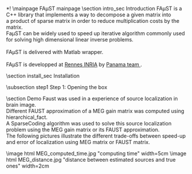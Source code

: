 *! \mainpage FAµST mainpage
\section intro_sec Introduction
 FAµST is a C++ library that implements a way to decompose a given matrix into  <br>
 a product of sparse matrix in order to reduce multiplication costs by the matrix. <br>
 FaµST can be widely used to speed up iterative algorithm commonly used<br>
  for solving high dimensional linear inverse problems. <br> 
<br>
 FAµST is delivered with Matlab wrapper. <br>
<br>
FAµST is developped at <a href="http://www.inria.fr/en/centre/rennes"> Rennes INRIA</a> by <a href="https://team.inria.fr/panama/fr/">Panama team </a>. <br>


\section install_sec Installation

\subsection step1 Step 1: Opening the box



\section Demo
Faust was used in a experience of source localization in brain image.<br>
Different FAUST approximation of a MEG gain matrix was computed using hierarchical_fact.<br>
A SparseCoding algorithm was used to solve this source localization problem using the MEG gain matrix or its FAUST approximation.<br>
The following pictures illustrate the different trade-offs between speed-up and error of localization using MEG matrix or FAUST matrix.<br>


\image html  MEG_computed_time.jpg "computing time" width=5cm
\image html MEG_distance.jpg "distance between estimated sources and true ones" width=2cm
